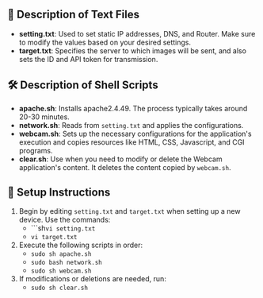 ## 📄 Description of Text Files
- **setting.txt**: Used to set static IP addresses, DNS, and Router. Make sure to modify the values based on your desired settings.
- **target.txt**: Specifies the server to which images will be sent, and also sets the ID and API token for transmission.

## 🛠️ Description of Shell Scripts
- **apache.sh**: Installs apache2.4.49. The process typically takes around 20-30 minutes.
- **network.sh**: Reads from `setting.txt` and applies the configurations.
- **webcam.sh**: Sets up the necessary configurations for the application's execution and copies resources like HTML, CSS, Javascript, and CGI programs.
- **clear.sh**: Use when you need to modify or delete the Webcam application's content. It deletes the content copied by `webcam.sh`.

## 🚀 Setup Instructions
1. Begin by editing `setting.txt` and `target.txt` when setting up a new device. Use the commands:
   - ```sh`vi setting.txt`
   - `vi target.txt`
2. Execute the following scripts in order: 
   - `sudo sh apache.sh`
   - `sudo bash network.sh`
   - `sudo sh webcam.sh`
3. If modifications or deletions are needed, run:
   - `sudo sh clear.sh`
